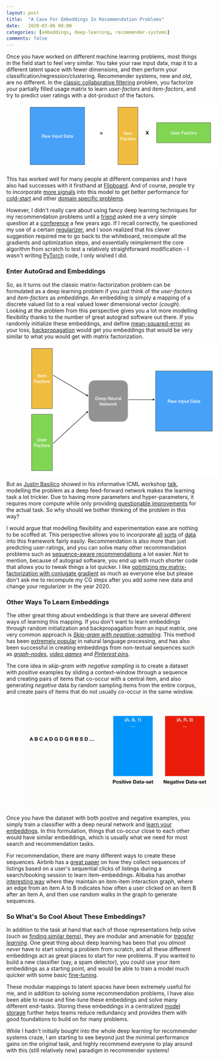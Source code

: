 ```yaml
---
layout: post
title:  "A Case For Embeddings In Recommendation Problems"
date:   2020-03-06 08:00
categories: [embeddings, deep-learning, recommender-systems]
comments: false
---
```


<meta name="twitter:description" content = "Once you have worked on different machine learning problems, most things in the field start to feel very similar. You take your raw input data, map it to a different latent space with fewer dimensions, and then perform your classification/regression/clustering. Recommender systems, new and old, are no different. In the classic collaborative filtering problem, you factorize your partially filled usage matrix to learn *user-factors* and *item-factors*, and try to predict user ratings with a dot-product of the factors."/>
<meta property="og:description" content = "Once you have worked on different machine learning problems, most things in the field start to feel very similar. You take your raw input data, map it to a different latent space with fewer dimensions, and then perform your classification/regression/clustering. Recommender systems, new and old, are no different. In the classic collaborative filtering problem, you factorize your partially filled usage matrix to learn *user-factors* and *item-factors*, and try to predict user ratings with a dot-product of the factors."/>
<meta property="og:title" content = "A Case For Embeddings In Recommendation Problems"/>
<meta property="og:image" content = "{{ site.url }}/assets/MF.png"/>
<meta name="twitter:image" content = "{{ site.url }}/assets/MF.png"/>

Once you have worked on different machine learning problems, most things in the field start to feel very similar. You take your raw input data, map it to a different latent space with fewer dimensions, and then perform your classification/regression/clustering. Recommender systems, new and old, are no different. In the [classic collaborative filtering](https://www.benfrederickson.com/matrix-factorization/) problem, you factorize your partially filled usage matrix to learn *user-factors* and *item-factors*, and try to predict user ratings with a dot-product of the factors.

<img src="/assets/MF.png" alt="Matrix Factorization"  style="padding-left: 10%; padding-right: 10%; text-align:center;">

<!--more-->

This has worked well for many people at different companies and I have also had successes with it firsthand at [Flipboard](http://flipboard.com). And of course, people try to incorporate [more signals](https://cs.stanford.edu/people/jure/pubs/reviews-recsys13.pdf) into this model to get better performance for [cold-start](https://en.wikipedia.org/wiki/Cold_start_(recommender_systems)) and other [domain specific problems](https://www.youtube.com/watch?v=RtCiGhnskcM).

However, I didn't really care about using fancy deep learning techniques for my recommendation problems until a [friend](https://ivesmacedo.com) asked me a very simple question at a [conference](https://recsys.acm.org/) a few years ago. If I recall correctly, he questioned my use of a certain [regularizer](https://en.wikipedia.org/wiki/Regularization_(mathematics)), and I soon realized that his clever suggestion required me to go back to the whiteboard, recompute all the gradients and optimization steps, and essentially reimplement the core algorithm from scratch to test a relatively straightforward modification - I wasn't writing [PyTorch](https://pytorch.org/) code, I only wished I did.

### Enter AutoGrad and Embeddings

So, as it turns out the classic matrix-factorization problem can be formulated as a deep learning problem if you just think of the *user-factors* and *item-factors* as *embeddings*. An embedding is simply a mapping of a discrete valued list to a real valued lower dimensional vector (*cough*). Looking at the problem from this perspective gives you a lot more modelling flexibility thanks to the number of great autograd software out there. If you randomly initialize these embeddings, and define [mean-squared-error](https://en.wikipedia.org/wiki/Mean_squared_error) as your loss, [backpropagation](https://en.wikipedia.org/wiki/Backpropagation) would get you embeddings that would be very similar to what you would get with matrix factorization.

<img src="/assets/FFN.png" alt="Feed-forward view of RecSys"  style="padding-left: 10%; padding-right: 10%; text-align:center;">

But as [Justin Basilico](https://twitter.com/JustinBasilico) showed in his informative ICML workshop [talk](https://www.slideshare.net/justinbasilico/recent-trends-in-personalization-a-netflix-perspective), modelling the problem as a deep feed-forward network makes the learning task a lot trickier. Due to having more parameters and hyper-parameters, it requires more compute while only providing [questionable improvements](https://arxiv.org/abs/1907.06902) for the actual task. So why should we bother thinking of the problem in this way?

I would argue that modelling flexibility and experimentation ease are nothing to be scoffed at. This perspective allows you to incorporate [all](https://arxiv.org/pdf/1607.07326.pdf) [sorts](https://openreview.net/pdf?id=ryTYxh5ll) of [data](https://arxiv.org/abs/1510.01784) into this framework fairly easily. Recommendation is also more than just predicting user-ratings, and you can solve many other recommendation problems such as [sequence-aware recommendations](https://arxiv.org/abs/1802.08452) a lot easier. Not to mention, because of autograd software, you end up with much shorter code that allows you to tweak things a lot quicker. I like [optimizing my matrix-factorization with conjugate gradient](https://www.benfrederickson.com/fast-implicit-matrix-factorization/) as much as everyone else but please don't ask me to recompute my CG steps after you add some new data and change your regularizer in the year 2020. 

### Other Ways To Learn Embeddings

The other great thing about embeddings is that there are several different ways of learning this mapping. If you don't want to learn embeddings through random initialization and backpropagation from an input matrix, one very common approach is *[Skip-gram with negative-sampling](https://arxiv.org/abs/1310.4546)*. This method has been [extremely popular](https://github.com/google-research/bert) in natural language processing, and has also been successful in creating embeddings from non-textual sequences such as *[graph-nodes](https://snap.stanford.edu/node2vec/)*, *[video games](https://arxiv.org/abs/1603.04259)* and *[Pinterest pins](https://medium.com/the-graph/applying-deep-learning-to-related-pins-a6fee3c92f5e)*.

The core idea in *skip-gram with negative sampling* is to create a dataset with *positive* examples by sliding a context-window through a sequence and creating pairs of items that co-occur with a central item, and also generating *negative* data by random sampling items from the entire corpus, and create pairs of items that do not usually co-occur in the same window.

<img src="/assets/animation1.gif" alt="Skipgram"  style="padding-left: 10%; padding-right: 10%; text-align:center;">

Once you have the dataset with both postive and negative examples, you simply train a classifier with a deep neural network and [learn your embeddings](https://cs224d.stanford.edu/lecture_notes/notes1.pdf). In this formulation, things that co-occur close to each other would have similar embeddings, which is usually what we need for most search and recommendation tasks.

For recommendation, there are many different ways to create these sequences. Airbnb has a [great paper](https://www.kdd.org/kdd2018/accepted-papers/view/real-time-personalization-using-embeddings-for-search-ranking-at-airbnb) on how they collect sequences of listings based on a user's sequential clicks of listings during a search/booking session to learn item-embeddings. Alibaba has another [interesting way](https://arxiv.org/pdf/1803.02349.pdf) where they maintain an item-item interaction graph, where an edge from an item A to B indicates how often a user clicked on an item B after an item A, and then use random walks in the graph to generate sequences.

### So What's So Cool About These Embeddings?

In addition to the task at hand that each of those representations help solve (such as [finding similar items](https://medium.com/the-graph/applying-deep-learning-to-related-pins-a6fee3c92f5e)), they are modular and amenable for *[transfer learning](https://en.wikipedia.org/wiki/Transfer_learning)*. One great thing about deep learning has been that you *almost never* have to start solving a problem from scratch, and all these different embeddings act as great places to start for new problems. If you wanted to build a new classifier (say, a spam detector), you could use your item embeddings as a starting point, and would be able to train a model much quicker with some basic [fine-tuning](http://wiki.fast.ai/index.php/Fine_tuning). 

These modular mappings to latent spaces have been extremely useful for me, and in addition to solving some recommendation problems, I have also been able to reuse and fine-tune these embeddings and solve many different end-tasks. Storing these embeddings in a centralized [model storage](https://mlflow.org/docs/latest/models.html) further helps teams reduce redundancy and provides them with good foundations to build on for many problems. 

While I hadn't initially bought into the whole deep learning for recommender systems craze, I am starting to see beyond just the minimal performance gains on the original task, and highly recommend everyone to play around with this (still relatively new) paradigm in recommender systems!
